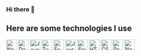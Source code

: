 ### Hi there 👋

## Here are some technologies I use
<div>
  <img alt="Node.js" height="28" src="https://img.shields.io/badge/Node.js-43853D?style=for-the-badge&logo=node.js&logoColor=white" />
  <img alt="Docker" height="28" src="https://img.shields.io/badge/docker-%230db7ed.svg?style=for-the-badge&logo=docker&logoColor=white" />
  <img alt="JavaScript" height="28" src="https://img.shields.io/badge/JavaScript-F7DF1E?style=for-the-badge&logo=javascript&logoColor=black" />
  <img alt="TypeScript" height="28" src="https://img.shields.io/badge/TypeScript-007ACC?style=for-the-badge&logo=typescript&logoColor=white" />
  <img alt="Express.js" height="28" src="https://img.shields.io/badge/Express.js-404D59?style=for-the-badge" />
  <img alt="Jest" height="28" src="https://img.shields.io/badge/-jest-%23C21325?style=for-the-badge&logo=jest&logoColor=white" />
  <img alt="Swagger" height="28" src="https://img.shields.io/badge/-Swagger-%23Clojure?style=for-the-badge&logo=swagger&logoColor=white" />
  <img alt="HTML5" height="28" src="https://img.shields.io/badge/HTML5-E34F26?style=for-the-badge&logo=html5&logoColor=white" />
  <img alt="CSS3" height="28" src="https://img.shields.io/badge/CSS3-1572B6?style=for-the-badge&logo=css3&logoColor=white" />
  <img alt="React" height="28" src="https://img.shields.io/badge/React-20232A?style=for-the-badge&logo=react&logoColor=61DAFB" />
  <img alt="Next.js" height="28" src="https://img.shields.io/badge/Next-black?style=for-the-badge&logo=next.js&logoColor=white" />
</div>
